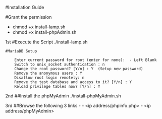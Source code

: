 #Installation Guide

#Grant the permission
- chmod +x install-lamp.sh
- chmod +x install-phpAdmin.sh 
    
1st #Execute the Script
    ./install-lamp.sh 
    
    #MariaDB Setup 
    
        Enter current password for root (enter for none):  - Left Blank
        Switch to unix_socket authentication : n
        Change the root password? [Y/n] : Y  (Setup new password)
        Remove the anonymous users : Y 
        Disallow root login remotely: n
        Remove the test database and access to it? [Y/n] : Y 
        Reload privilege tables now? [Y/n] : Y 
        
2nd ##Install the phpMyAdmin
        ./install-phpMyAdmin.sh 

3rd ##Browse the following 3 links
    - <ip address> 
    - <ip address/phpinfo.php>
    - <ip address/phpMyAdmin>
        
